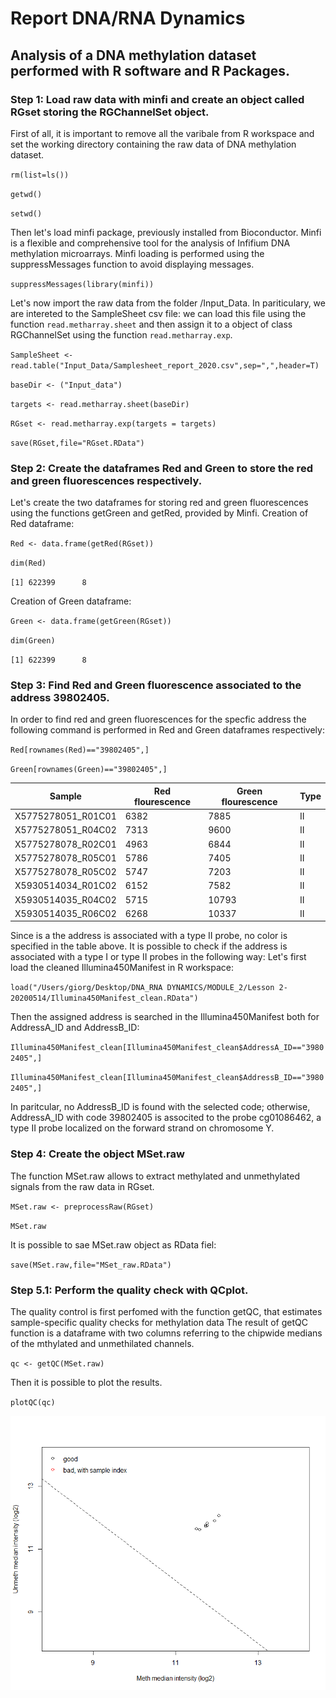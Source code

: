 # Report DNA/RNA Dynamics
## Analysis of a DNA methylation dataset performed with R software and R Packages. 
### Step 1: Load raw data with minfi and create an object called RGset storing the RGChannelSet object.
First of all, it is important to remove all the varibale from R workspace and set the working directory containing the raw data of DNA methylation dataset. 

`rm(list=ls())`

`getwd()`

`setwd()`

Then let's load minfi package, previously installed from Bioconductor. Minfi is a flexible and comprehensive tool for the analysis of Infifium DNA methylation microarrays. Minfi loading is performed using the suppressMessages function to avoid displaying messages. 

`suppressMessages(library(minfi))`

Let's now import the raw data from the folder /Input_Data. In pariticulary, we are intereted to the SampleSheet csv file: we can load this file using the function `read.metharray.sheet` and then assign it to a object of class RGChannelSet using the function `read.metharray.exp`.

`SampleSheet <- read.table("Input_Data/Samplesheet_report_2020.csv",sep=",",header=T)`

`baseDir <- ("Input_data")`

`targets <- read.metharray.sheet(baseDir)`

`RGset <- read.metharray.exp(targets = targets)`

`save(RGset,file="RGset.RData")`

### Step 2: Create the dataframes Red and Green to store the red and green fluorescences respectively.
Let's create the two dataframes for storing red and green fluorescences using the functions getGreen and getRed, provided by Minfi. 
Creation of Red dataframe:

`Red <- data.frame(getRed(RGset))`

`dim(Red)`

`[1] 622399      8`

Creation of Green dataframe:

`Green <- data.frame(getGreen(RGset))`

`dim(Green)`

`[1] 622399      8`

### Step 3: Find Red and Green fluorescence associated to the address 39802405. 
In order to find red and green fluorescences for the specfic address the following command is performed in Red and Green dataframes respectively:

`Red[rownames(Red)=="39802405",]`

`Green[rownames(Green)=="39802405",]`

Sample | Red flourescence | Green flourescence | Type
------------ | ------------- | ------------ | -------------
X5775278051_R01C01 | 6382 | 7885 | II
X5775278051_R04C02 | 7313 | 9600 | II
X5775278078_R02C01 | 4963 | 6844 | II
X5775278078_R05C01 | 5786 | 7405 | II
X5775278078_R05C02 | 5747 | 7203 | II
X5930514034_R01C02 | 6152 | 7582 | II
X5930514035_R04C02 | 5715 | 10793 | II
X5930514035_R06C02 | 6268 | 10337 | II

Since is a the address is associated with a type II probe, no color is specified in the table above. It is possible to check if the address is associated with a type I or type II probes in the following way: Let's first load the cleaned Illumina450Manifest in R workspace:

`load("/Users/giorg/Desktop/DNA_RNA DYNAMICS/MODULE_2/Lesson 2-20200514/Illumina450Manifest_clean.RData")`

Then the assigned address is searched in the Illumina450Manifest both for AddressA_ID and AddressB_ID:

`Illumina450Manifest_clean[Illumina450Manifest_clean$AddressA_ID=="39802405",]`

`Illumina450Manifest_clean[Illumina450Manifest_clean$AddressB_ID=="39802405",]`

In paritcular, no AddressB_ID is found with the selected code; otherwise, AddressA_ID with code 39802405 is associted to the probe  cg01086462, a type II probe localized on the forward strand on chromosome Y. 

### Step 4: Create the object MSet.raw 
The function MSet.raw allows to extract methylated and unmethylated signals from the raw data in RGset. 

`MSet.raw <- preprocessRaw(RGset)`

`MSet.raw`

It is possible to sae MSet.raw object as RData fiel:

`save(MSet.raw,file="MSet_raw.RData")`

### Step 5.1: Perform the quality check with QCplot.
The quality control is first perfomed with the function getQC, that estimates sample-specific quality checks for methylation data 
The result of getQC function is a dataframe with two columns referring to the chipwide medians of the mthylated and unmethilated channels.

`qc <- getQC(MSet.raw)`

Then it is possible to plot the results.

`plotQC(qc)`

![header image](https://github.com/giorgiagandolfi/DNA-RNA_Dynamics/blob/master/QCplot.png)

